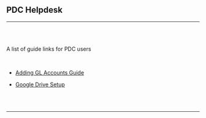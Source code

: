 <html>
<body>

<head>
    <meta charset="UTF-8">
    <title>PDC Helpdesk</title>
</head>

<h2 id='pageTop'>PDC Helpdesk</h2>
<hr/>
<br/>
<br/>

<div>
    <p>A list of guide links for PDC users</p>
    <br/>
    <ul>
        <li><p><a href="https://cloudbudgetinc.github.io/Documentation/PDC/AddingGLAAccountGuide">Adding GL Accounts Guide</a></p></li>
        <li><p><a href="https://cloudbudgetinc.github.io/Documentation/GoogleDriveSetup">Google Drive Setup</a></p></li>
    </ul>
</div>
<br/>

<br/>
<hr/>


<button onclick="topFunction()" id="myBtn" title="Go to top">Top</button>

<script>
    let mybutton = document.getElementById("myBtn");
    window.onscroll = function () {
        scrollFunction()
    };

    function scrollFunction() {
        mybutton.style.display = document.body.scrollTop > 20 || document.documentElement.scrollTop > 20 ? "block" : "none";
    }

    function topFunction() {
        document.body.scrollTop = 0;
        document.documentElement.scrollTop = 0;
    }
</script>

<style>
    #myBtn {
        display: none;
        position: fixed;
        bottom: 20px;
        right: 30px;
        z-index: 99;
        font-size: 18px;
        border: 1px solid #b5e853;
        outline: none;
        background-color: #171717;
        color: #b5e853;
        cursor: pointer;
        padding: 15px;
        border-radius: 4px;
    }

    #myBtn:hover {
        background-color: #181818;
    }
</style>


</body>
</html>